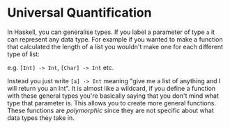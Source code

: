 # Universal Quantification

In Haskell, you can generalise types. If you label a parameter of type `a` it can represent any data type.
For example if you wanted to make a function that calculated the length of a list you wouldn't make one for each different type of list:

e.g. `[Int] -> Int`, `[Char] -> Int` etc.

Instead you just write `[a] -> Int` meaning "give me a list of anything and I will return you an Int". It is almost like a wildcard, if you define a function with these general types you're basically saying that you don't mind what type that parameter is. This allows you to create more general functions. These functions are *polymorphic* since they are not specific about what data types they take in.
